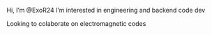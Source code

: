 Hi, I’m @ExoR24
I’m interested in engineering and backend code dev

Looking to colaborate on electromagnetic codes

